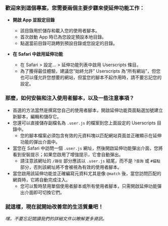 ### 歡迎來到這個專案，您需要兩個主要步驟來使延伸功能工作：

- **開啟 App 並設定目錄**

  - 該目錄用於儲存和載入您的使用者腳本。
  - 首次啟動 App 時已為您設定預設本地目錄。
  - 點選當前目錄可跳轉到預設目錄或您設定的目錄。

- **在 Safari 中啟用延伸功能**

  - 在 Safari > 設定... > 延伸功能列表中啟用 Userscripts 條目。
  - 為了獲得最佳體驗，建議您“始終允許” Userscripts 為“所有網站”，但您也可以僅允許您想要的網站，但當您的腳本不起作用時，請不要忘記您的設定。

### 那麼，如何安裝和注入使用者腳本，以及一些注意事項？

- 首選的方法當然是撰寫您自己的使用者腳本，開啟延伸功能頁面點選加號建立新腳本，編輯和儲存它。
- 您還可以直接儲存副檔名為 `.user.js` 的檔案到您上面設定的 Userscripts 目錄中。
  - 您的腳本檔案必須包含有效的元資料塊以匹配網站頁面並正確顯示在延伸功能的彈出介面中。
- 當您在 Safari 中訪問一個 `.user.js` 網址，然後開啟延伸功能彈出介面，您將看到安裝提示；如果您啟用了增強提示，它會自動彈出。
  - 請注意該網址的 `/路徑` 部分應該以 `.user.js` 結尾，而不是 `?查詢` 或 `#錨點` 部分，否則該網址將不會被視為有效的使用者腳本。
- 當您啟用該延伸功能並正確編寫元資料尤其是像 `@match` 後，當您訪問匹配的網頁時，它將自動完成注入。
  - 您可以暫時禁用單個使用者腳本或所有使用者腳本，只需開啟延伸功能彈出介面即可切換它們。

### 就這樣，現在就開始改善您的生活質量吧！

_嘿，不要忘記閱讀我們的詳細文件以瞭解更多資訊。_
